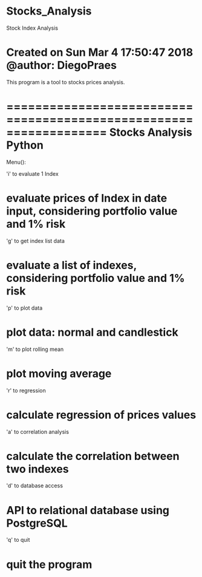 # Stocks_Analysis
Stock Index Analysis
# Created on Sun Mar  4 17:50:47 2018   @author: DiegoPraes

This program is a tool to stocks prices analysis.

==================================================================
Stocks Analysis Python
==================================================================

Menu():

 'i' to evaluate 1 Index                 
 # evaluate prices of Index in date input, considering portfolio value and 1% risk

 'g' to get index list data               
 # evaluate a list of indexes, considering portfolio value and 1% risk

 'p' to plot data                        
 # plot data: normal and candlestick

 'm' to plot rolling mean                 
 # plot moving average

 'r' to regression                        
 # calculate regression of prices values

 'a' to correlation analysis              
 # calculate the correlation between two indexes

 'd' to database access                   
 # API to relational database using PostgreSQL

 'q' to quit                              
 # quit the program

